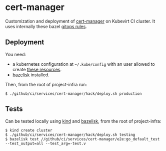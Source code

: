 # cert-manager

Customization and deployment of [cert-manager] on Kubevirt CI cluster.
It uses internally these bazel [gitops rules].

## Deployment

You need:
* a kubernetes configuration at `~/.kube/config` with an user allowed to
create [these resources](./manifests).
* [bazelisk] installed.

Then, from the root of project-infra run:
```
$ ./github/ci/services/cert-manager/hack/deploy.sh production
```

## Tests

Can be tested locally using [kind] and [bazelisk], from the root of project-infra:
```
$ kind create cluster
$ ./github/ci/services/cert-manager/hack/deploy.sh testing
$ bazelisk test //github/ci/services/cert-manager/e2e:go_default_test --test_output=all --test_arg=-test.v
```

[gitops rules]: https://github.com/adobe/rules_gitops#:~:text=Bazel%20GitOps%20Rules,kustomize%20overlays%20for%20their%20services.
[cert-manager]: https://github.com/jetstack/cert-manager
[kind]: https://github.com/kubernetes-sigs/kind
[bazelisk]: https://github.com/bazelbuild/bazelisk
